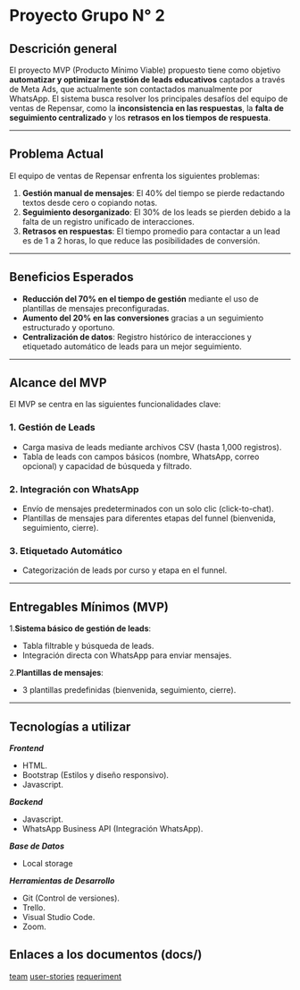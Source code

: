 # Proyecto Grupo N° 2

## Descrición general

El proyecto MVP (Producto Mínimo Viable) propuesto tiene como objetivo **automatizar y optimizar la gestión de leads educativos** captados a través de Meta Ads, que actualmente son contactados manualmente por WhatsApp. El sistema busca resolver los principales desafíos del equipo de ventas de Repensar, como la **inconsistencia en las respuestas**, la **falta de seguimiento centralizado** y los **retrasos en los tiempos de respuesta**.

---

## **Problema Actual**

El equipo de ventas de Repensar enfrenta los siguientes problemas:

1. **Gestión manual de mensajes**: El 40% del tiempo se pierde redactando textos desde cero o copiando notas.
2. **Seguimiento desorganizado**: El 30% de los leads se pierden debido a la falta de un registro unificado de interacciones.
3. **Retrasos en respuestas**: El tiempo promedio para contactar a un lead es de 1 a 2 horas, lo que reduce las posibilidades de conversión.

---

## **Beneficios Esperados**

- **Reducción del 70% en el tiempo de gestión** mediante el uso de plantillas de mensajes preconfiguradas.
- **Aumento del 20% en las conversiones** gracias a un seguimiento estructurado y oportuno.
- **Centralización de datos**: Registro histórico de interacciones y etiquetado automático de leads para un mejor seguimiento.

---

## **Alcance del MVP**

El MVP se centra en las siguientes funcionalidades clave:

### 1. **Gestión de Leads**

- Carga masiva de leads mediante archivos CSV (hasta 1,000 registros).
- Tabla de leads con campos básicos (nombre, WhatsApp, correo opcional) y capacidad de búsqueda y filtrado.

### 2. **Integración con WhatsApp**

- Envío de mensajes predeterminados con un solo clic (click-to-chat).
- Plantillas de mensajes para diferentes etapas del funnel (bienvenida, seguimiento, cierre).

### 3. **Etiquetado Automático**
  
- Categorización de leads por curso y etapa en el funnel.

---

## **Entregables Mínimos (MVP)**

1.**Sistema básico de gestión de leads**:

- Tabla filtrable y búsqueda de leads.
- Integración directa con WhatsApp para enviar mensajes.

2.**Plantillas de mensajes**:

- 3 plantillas predefinidas (bienvenida, seguimiento, cierre).

---

## Tecnologías a utilizar

***Frontend***

- HTML.
- Bootstrap (Estilos y diseño responsivo).
- Javascript.

***Backend***

- Javascript.
- WhatsApp Business API (Integración WhatsApp).

***Base de Datos***

- Local storage

***Herramientas de Desarrollo***

- Git (Control de versiones).
- Trello.
- Visual Studio Code.
- Zoom.

## Enlaces a los documentos (docs/)

[team](https://github.com/NiceNoise/proyecto-grupo2/blob/main/docs/team.md)
[user-stories](https://github.com/NiceNoise/proyecto-grupo2/blob/rivas_dev/docs/user-stories.md)
[requeriment](https://github.com/NiceNoise/proyecto-grupo2/blob/rojas_dev/docs/requirements.md)